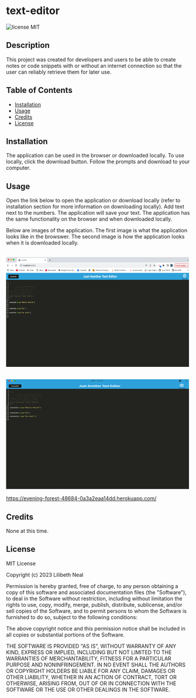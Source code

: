 # text-editor
![license MIT](https://img.shields.io/badge/license-MIT-red)

## Description
This project was created for developers and users to be able to create notes or code snippets with or without an internet connection so that the user can reliably retrieve them for later use. 


## Table of Contents 
- [Installation](#installation)
- [Usage](#usage)
- [Credits](#credits)
- [License](#license)

## Installation
The application can be used in the browser or downloaded locally. To use locally, click the download button. Follow the prompts and download to your computer. 

## Usage
Open the link below to open the application or download locally (refer to installation section for more information on downloading locally). Add text next to the numbers. The application will save your text. The application has the same functionality on the browser and when downloaded locally. 

Below are images of the application. The first image is what the application looks like in the browswer. The second image is how the application looks when it is downloaded locally. 

<br><img src="./images/screenshot1.png"  width="500" height="300">

<br><img src="./images/screenshot2.png"  width="500" height="300">

https://evening-forest-48684-0a3a2eaa14dd.herokuapp.com/

## Credits
None at this time. 

## License
MIT License

Copyright (c) 2023 Lilibeth Neal 

Permission is hereby granted, free of charge, to any person obtaining a copy
of this software and associated documentation files (the "Software"), to deal
in the Software without restriction, including without limitation the rights
to use, copy, modify, merge, publish, distribute, sublicense, and/or sell
copies of the Software, and to permit persons to whom the Software is
furnished to do so, subject to the following conditions:

The above copyright notice and this permission notice shall be included in all
copies or substantial portions of the Software.

THE SOFTWARE IS PROVIDED "AS IS", WITHOUT WARRANTY OF ANY KIND, EXPRESS OR
IMPLIED, INCLUDING BUT NOT LIMITED TO THE WARRANTIES OF MERCHANTABILITY,
FITNESS FOR A PARTICULAR PURPOSE AND NONINFRINGEMENT. IN NO EVENT SHALL THE
AUTHORS OR COPYRIGHT HOLDERS BE LIABLE FOR ANY CLAIM, DAMAGES OR OTHER
LIABILITY, WHETHER IN AN ACTION OF CONTRACT, TORT OR OTHERWISE, ARISING FROM,
OUT OF OR IN CONNECTION WITH THE SOFTWARE OR THE USE OR OTHER DEALINGS IN THE
SOFTWARE.